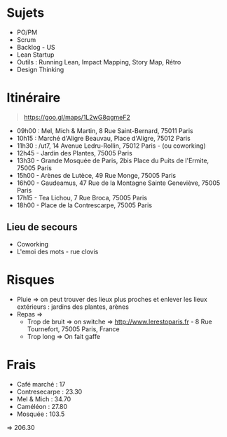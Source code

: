 # Sujets

- PO/PM
- Scrum
- Backlog - US
- Lean Startup
- Outils : Running Lean, Impact Mapping, Story Map, Rétro
- Design Thinking

# Itinéraire

> https://goo.gl/maps/1L2wG8qgmeF2

- 09h00 : Mel, Mich & Martin, 8 Rue Saint-Bernard, 75011 Paris
- 10h15 : Marché d'Aligre Beauvau, Place d'Aligre, 75012 Paris
- 11h30 : /ut7, 14 Avenue Ledru-Rollin, 75012 Paris - (ou coworking)
- 12h45 - Jardin des Plantes, 75005 Paris
- 13h30 - Grande Mosquée de Paris, 2bis Place du Puits de l'Ermite, 75005 Paris
- 15h00 - Arènes de Lutèce, 49 Rue Monge, 75005 Paris
- 16h00 - Gaudeamus, 47 Rue de la Montagne Sainte Geneviève, 75005 Paris
- 17h15 - Tea Lichou, 7 Rue Broca, 75005 Paris
- 18h00 - Place de la Contrescarpe, 75005 Paris

## Lieu de secours 
- Coworking
- L'emoi des mots - rue clovis

# Risques
- Pluie => on peut trouver des lieux plus proches et enlever les lieux extérieurs : jardins des plantes, arènes
- Repas => 
  - Trop de bruit => on switche => http://www.lerestoparis.fr - 8 Rue Tournefort, 75005 Paris, France
  - Trop long => On fait gaffe
  
 # Frais
 
 - Café marché : 17
 - Contresecarpe : 23.30
 - Mel & Mich : 34.70
 - Caméléon : 27.80
 - Mosquée : 103.5
 
 => 206.30
 
